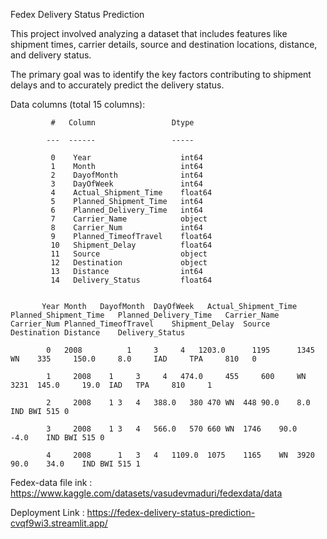 Fedex Delivery Status Prediction

This project involved analyzing a dataset that includes features like shipment times, carrier details, source and destination locations, distance, and delivery status. 

The primary goal was to identify the key factors contributing to shipment delays and to accurately predict the delivery status.

Data columns (total 15 columns):

             #   Column                 Dtype  
             
            ---  ------                 -----
            
             0    Year                    int64  
             1    Month                   int64  
             2    DayofMonth              int64  
             3    DayOfWeek               int64  
             4    Actual_Shipment_Time    float64
             5    Planned_Shipment_Time   int64  
             6    Planned_Delivery_Time   int64  
             7    Carrier_Name            object 
             8    Carrier_Num             int64  
             9    Planned_TimeofTravel    float64
             10   Shipment_Delay          float64
             11   Source                  object 
             12   Destination             object 
             13   Distance                int64  
             14   Delivery_Status         float64


           Year	Month	DayofMonth	DayOfWeek	Actual_Shipment_Time	Planned_Shipment_Time	Planned_Delivery_Time	Carrier_Name	Carrier_Num	Planned_TimeofTravel	Shipment_Delay	Source	Destination	Distance	Delivery_Status
 
            0  	2008	      1  	3	  4	  1203.0	  1195  	1345	  WN  	335  	150.0	  8.0	  IAD	  TPA	  810  	0
            
            1	  2008	  1  	3	  4	  474.0	    455    	600	    WN	  3231	145.0	  19.0	IAD	  TPA	  810	  1
            
            2	  2008	  1	3	4	388.0	380	470	WN	448	90.0	8.0	IND	BWI	515	0
            
            3	  2008	  1	3	4	566.0	570	660	WN	1746	90.0	-4.0	IND	BWI	515	0
            
            4	  2008  	1	3	4	1109.0	1075	1165	WN	3920	90.0	34.0	IND	BWI	515	1
            

Fedex-data  file ink : https://www.kaggle.com/datasets/vasudevmaduri/fedexdata/data

Deployment Link : https://fedex-delivery-status-prediction-cvqf9wi3.streamlit.app/


